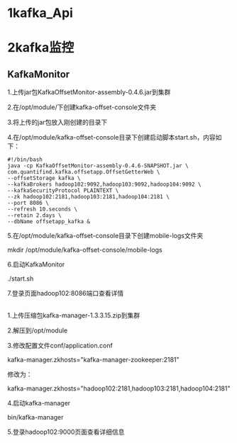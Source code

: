 # 1kafka_Api

# 2kafka监控

## KafkaMonitor

1.上传jar包KafkaOffsetMonitor-assembly-0.4.6.jar到集群

2.在/opt/module/下创建kafka-offset-console文件夹

3.将上传的jar包放入刚创建的目录下

4.在/opt/module/kafka-offset-console目录下创建启动脚本start.sh，内容如下：

```shell
#!/bin/bash
java -cp KafkaOffsetMonitor-assembly-0.4.6-SNAPSHOT.jar \
com.quantifind.kafka.offsetapp.OffsetGetterWeb \
--offsetStorage kafka \
--kafkaBrokers hadoop102:9092,hadoop103:9092,hadoop104:9092 \
--kafkaSecurityProtocol PLAINTEXT \
--zk hadoop102:2181,hadoop103:2181,hadoop104:2181 \
--port 8086 \
--refresh 10.seconds \
--retain 2.days \
--dbName offsetapp_kafka &
```

5.在/opt/module/kafka-offset-console目录下创建mobile-logs文件夹

mkdir /opt/module/kafka-offset-console/mobile-logs

6.启动KafkaMonitor

./start.sh

7.登录页面hadoop102:8086端口查看详情

## 

1.上传压缩包kafka-manager-1.3.3.15.zip到集群

2.解压到/opt/module

3.修改配置文件conf/application.conf

kafka-manager.zkhosts="kafka-manager-zookeeper:2181"

修改为：

kafka-manager.zkhosts="hadoop102:2181,hadoop103:2181,hadoop104:2181"

4.启动kafka-manager

bin/kafka-manager

5.登录hadoop102:9000页面查看详细信息
